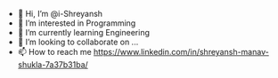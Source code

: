 - 👋 Hi, I’m @i-Shreyansh
- 👀 I’m interested in Programming
- 🌱 I’m currently learning Engineering
- 💞️ I’m looking to collaborate on ...
- 📫 How to reach me https://www.linkedin.com/in/shreyansh-manav-shukla-7a37b31ba/

<!---
i-Shreyansh/i-Shreyansh is a ✨ special ✨ repository because its `README.md` (this file) appears on your GitHub profile.
You can click the Preview link to take a look at your changes.
--->

